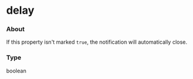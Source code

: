 # delay

### About

If this property isn't marked `true`, the notification will automatically close.

### Type

boolean
